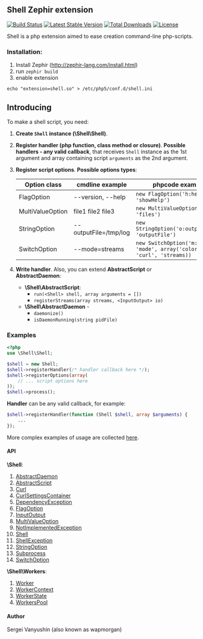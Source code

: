 Shell Zephir extension
---
[![Build Status](https://travis-ci.org/wapmorgan/php-shell.svg)](http://travis-ci.org/wapmorgan/php-shell)
[![Latest Stable Version](https://poser.pugx.org/wapmorgan/php-shell/v/stable.png)](https://packagist.org/packages/wapmorgan/php-shell)
[![Total Downloads](https://poser.pugx.org/wapmorgan/php-shell/downloads.png)](https://packagist.org/packages/wapmorgan/php-shell)
[![License](https://poser.pugx.org/wapmorgan/php-shell/license.svg)](https://packagist.org/packages/wapmorgan/php-shell)

Shell is a php extension aimed to ease creation command-line php-scripts.

### Installation:

1. Install Zephir (http://zephir-lang.com/install.html)
2. run `zephir build`
3. enable extension
```
echo "extension=shell.so" > /etc/php5/conf.d/shell.ini
```
## Introducing
To make a shell script, you need:

1. **Create `Shell` instance (\Shell\Shell)**.
2. **Register handler (php function, class method or closure)**. **Possible handlers - any valid callback**, that receives `Shell` instance as the 1st argument and array containing script `arguments` as the 2nd argument.
3. **Register script options**. **Possible options types**:

	|   Option class   |    cmdline example    |                             phpcode example                             |
	|------------------|-----------------------|-------------------------------------------------------------------------|
	| FlagOption       | --version, --help     | `new FlagOption('h:help', 'showHelp')`                                  |
	| MultiValueOption | file1 file2 file3     | `new MultiValueOption(null, 'files')`                                   |
	| StringOption     | --outputFile=/tmp/log | `new StringOption('o:outputFile', 'outputFile')`                        |
	| SwitchOption     | --mode=streams        | `new SwitchOption('m:mode', 'mode', array('colors', 'curl', 'streams))` |

4. **Write handler**. Also, you can extend **AbstractScript** or **AbstractDaemon**:

	* **\Shell\AbstractScript**:
		- `run(<Shell> shell, array arguments = [])`
		- `registerStreams(array streams, <InputOutput> io)`
	* **\Shell\AbstractDaemon** -
		- `daemonize()`
		- `isDaemonRunning(string pidFile)`

### Examples
```php
<?php
use \Shell\Shell;

$shell = new Shell;
$shell->registerHandler(/* handler callback here */);
$shell->registerOptions(array(
	// ... script options here
));
$shell->process();
```

**Handler** can be any valid callback, for example:
```php
$shell->registerHandler(function (Shell $shell, array $arguments) {
	...
});
```

More complex examples of usage are collected [here](https://github.com/wapmorgan/shell-scripts).

#### API
**\\Shell**:
1. [AbstractDaemon](docs/api/AbstractDaemon.md)
2. [AbstractScript](docs/api/AbstractScript.md)
3. [Curl](docs/api/Curl.md)
4. [CurlSettingsContainer](docs/api/CurlSettingsContainer.md)
5. [DependencyException](docs/api/DependencyException.md)
6. [FlagOption](docs/api/FlagOption.md)
7. [InputOutput](docs/api/InputOutput.md)
8. [MultiValueOption](docs/api/MultiValueOption.md)
9. [NotImplementedException](docs/api/NotImplementedException.md)
10. [Shell](docs/api/Shell.md)
11. [ShellException](docs/api/ShellException.md)
12. [StringOption](docs/api/StringOption.md)
13. [Subprocess](docs/api/Subprocess.md)
14. [SwitchOption](docs/api/SwitchOption.md)

**\\Shell\\Workers**:
1. [Worker](docs/api/workers/Worker.md)
2. [WorkerContext](docs/api/workers/WorkerContext.md)
3. [WorkerState](docs/api/workers/WorkerState.md)
4. [WorkersPool](docs/api/workers/WorkersPool.md)


#### Author
Sergei Vanyushin (also known as wapmorgan)
